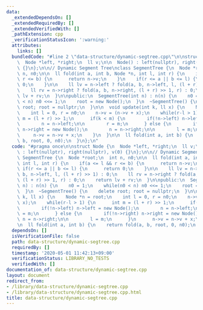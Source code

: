 ```yaml
---
data:
  _extendedDependsOn: []
  _extendedRequiredBy: []
  _extendedVerifiedWith: []
  _pathExtension: cpp
  _verificationStatusIcon: ':warning:'
  attributes:
    links: []
  bundledCode: "#line 2 \"data-structure/dynamic-segtree.cpp\"\n\nstruct Node {\n\
    \  Node *left, *right;\n  ll v;\n\n  Node() : left(nullptr), right(nullptr), v(0)\
    \ {}\n};\n\n// Dynamic Segment Tree\nclass SegmentTree {\n  Node *root;\n  int\
    \ n, n0;\n\n  ll fold(int a, int b, Node *n, int l, int r) {\n    if(a <= l &&\
    \ r <= b) {\n      return n->v;\n    }\n    if(r <= a || b <= l) {\n      return\
    \ 0;\n    }\n\n    ll lv = n->left ? fold(a, b, n->left, l, (l + r) >> 1) : 0;\n\
    \    ll rv = n->right ? fold(a, b, n->right, (l + r) >> 1, r) : 0;\n    return\
    \ lv + rv;\n  }\n\npublic:\n  SegmentTree(int n) : n(n) {\n    n0 = 1;\n    while(n0\
    \ < n) n0 <<= 1;\n    root = new Node();\n  }\n  ~SegmentTree() {\n    delete\
    \ root; root = nullptr;\n  }\n\n  void update(int k, ll x) {\n    Node *n = root;\n\
    \    int l = 0, r = n0;\n    n->v = (n->v + x);\n    while(r-l > 1) {\n      int\
    \ m = (l + r) >> 1;\n      if(k < m) {\n        if(!n->left) n->left = new Node();\n\
    \        n = n->left;\n\n        r = m;\n      } else {\n        if(!n->right)\
    \ n->right = new Node();\n        n = n->right;\n\n        l = m;\n      }\n \
    \     n->v = n->v + x;\n    }\n  }\n\n  ll fold(int a, int b) {\n    return fold(a,\
    \ b, root, 0, n0);\n  }\n};\n"
  code: "#pragma once\n\nstruct Node {\n  Node *left, *right;\n  ll v;\n\n  Node()\
    \ : left(nullptr), right(nullptr), v(0) {}\n};\n\n// Dynamic Segment Tree\nclass\
    \ SegmentTree {\n  Node *root;\n  int n, n0;\n\n  ll fold(int a, int b, Node *n,\
    \ int l, int r) {\n    if(a <= l && r <= b) {\n      return n->v;\n    }\n   \
    \ if(r <= a || b <= l) {\n      return 0;\n    }\n\n    ll lv = n->left ? fold(a,\
    \ b, n->left, l, (l + r) >> 1) : 0;\n    ll rv = n->right ? fold(a, b, n->right,\
    \ (l + r) >> 1, r) : 0;\n    return lv + rv;\n  }\n\npublic:\n  SegmentTree(int\
    \ n) : n(n) {\n    n0 = 1;\n    while(n0 < n) n0 <<= 1;\n    root = new Node();\n\
    \  }\n  ~SegmentTree() {\n    delete root; root = nullptr;\n  }\n\n  void update(int\
    \ k, ll x) {\n    Node *n = root;\n    int l = 0, r = n0;\n    n->v = (n->v +\
    \ x);\n    while(r-l > 1) {\n      int m = (l + r) >> 1;\n      if(k < m) {\n\
    \        if(!n->left) n->left = new Node();\n        n = n->left;\n\n        r\
    \ = m;\n      } else {\n        if(!n->right) n->right = new Node();\n       \
    \ n = n->right;\n\n        l = m;\n      }\n      n->v = n->v + x;\n    }\n  }\n\
    \n  ll fold(int a, int b) {\n    return fold(a, b, root, 0, n0);\n  }\n};\n"
  dependsOn: []
  isVerificationFile: false
  path: data-structure/dynamic-segtree.cpp
  requiredBy: []
  timestamp: '2020-05-01 11:42:13+09:00'
  verificationStatus: LIBRARY_NO_TESTS
  verifiedWith: []
documentation_of: data-structure/dynamic-segtree.cpp
layout: document
redirect_from:
- /library/data-structure/dynamic-segtree.cpp
- /library/data-structure/dynamic-segtree.cpp.html
title: data-structure/dynamic-segtree.cpp
---
```

